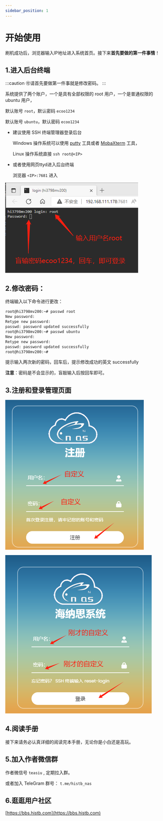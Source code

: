 ```yaml
---
sidebar_position: 1
---
```


# 开始使用

刷机成功后，浏览器输入IP地址进入系统首页。接下来**首先要做的第一件事情**！

## 1.进入后台终端

:::caution
🉑️请首先要做第一件事就是修改密码。
:::

系统提供了两个账户，一个是具有全部权限的 root 用户，一个是普通权限的 ubuntu 用户，

默认账号 `root`，默认密码 `ecoo1234`

默认账号 `ubuntu`，默认密码 `ecoo1234`

- 建议使用 SSH 终端管理器登录后台

  Windows 操作系统可以使用 [putty](https://www.chiark.greenend.org.uk/~sgtatham/putty/latest.html) 工具或者 [MobaXterm](https://node.histb.com:9088/update/soft_init/MobaXterm.zip) 工具，

  Linux 操作系统直接 `ssh root@<IP>`

- 或者使用网页ttyd进入后台终端

  浏览器 `<IP>:7681` 进入

![](./img/login.png)


## 2.修改密码：

终端输入以下命令进行更改：

```shell
root@hi3798mv200:~# passwd root
New password:
Retype new password:
passwd: password updated successfully
root@hi3798mv200:~# passwd ubuntu
New password:
Retype new password:
passwd: password updated successfully
root@hi3798mv200:~#
```

提示输入两次新的密码，回车后，提示修改成功的英文 successfully

**注意**：密码是不会显示的，盲敲输入后按回车即可。

## 3.注册和登录管理页面

![](./img/login1.jpg)  

![](./img/login2.jpg)  

 
## 4.阅读手册

接下来请务必认真详细的阅读完本手册，无论你是小白还是高玩。

## 5.加入作者微信群

作者微信号 `teasiu`  , 定期拉入群。  

或者加入 TeleGram 群号： `t.me/histb_nas` 


## 6.逛逛用户社区

[https://bbs.histb.com](https://bbs.histb.com)

